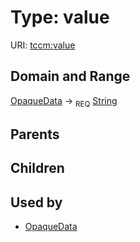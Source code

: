 
# Type: value




URI: [tccm:value](https://hotecosystem.org/tccmvalue)


## Domain and Range

[OpaqueData](OpaqueData.md) ->  <sub>REQ</sub> [String](types/String.md)

## Parents


## Children


## Used by

 * [OpaqueData](OpaqueData.md)
